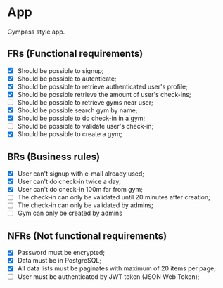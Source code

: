 # App

Gympass style app.

## FRs (Functional requirements)

- [x] Should be possible to signup;
- [x] Should be possible to autenticate;
- [x] Should be possible to retrieve authenticated user's profile;
- [x] Should be possible retrieve the amount of user's check-ins;
- [ ] Should be possible to retrieve gyms near user;
- [x] Should be possible search gym by name;
- [x] Should be possible to do check-in in a gym;
- [ ] Should be possible to validate user's check-in;
- [x] Should be possible to create a gym;

## BRs (Business rules)

- [x] User can't signup with e-mail already used;
- [x] User can't do check-in twice a day;
- [x] User can't do check-in 100m far from gym;
- [ ] The check-in can only be validated until 20 minutes after creation;
- [ ] The check-in can only be validated by admins;
- [ ] Gym can only be created by admins

## NFRs (Not functional requirements)

- [x] Password must be encrypted;
- [x] Data must be in PostgreSQL;
- [x] All data lists must be paginates with maximum of 20 items per page;
- [ ] User must be authenticated by JWT token (JSON Web Token);
